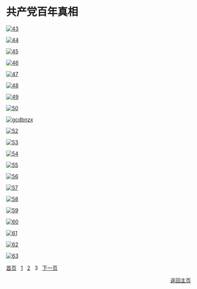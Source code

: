 # 共产党百年真相

[![43](https://cloud.githubusercontent.com/assets/20497750/24990299/a69f66d6-1fd8-11e7-963b-9f42d7ff4df4.png)](https://d1uvgy0lcmmygf.cloudfront.net/pdf/bngcd/All/43.pdf)

[![44](https://cloud.githubusercontent.com/assets/20497750/24990301/a6a3816c-1fd8-11e7-8fd6-a5a05f29d594.png)](https://d1uvgy0lcmmygf.cloudfront.net/pdf/bngcd/All/44.pdf)

[![45](https://cloud.githubusercontent.com/assets/20497750/24990306/a6bbed7e-1fd8-11e7-9118-6e72a8302589.png)](https://d1uvgy0lcmmygf.cloudfront.net/pdf/bngcd/All/45.pdf)

[![46](https://cloud.githubusercontent.com/assets/20497750/24990300/a6a378f2-1fd8-11e7-842d-62dc12ca8ce0.png)](https://d1uvgy0lcmmygf.cloudfront.net/pdf/bngcd/All/46.pdf)

[![47](https://cloud.githubusercontent.com/assets/20497750/24990303/a6b89a7a-1fd8-11e7-9131-bcd2058f9289.png)](https://d1uvgy0lcmmygf.cloudfront.net/pdf/bngcd/All/47.pdf)

[![48](https://cloud.githubusercontent.com/assets/20497750/24990305/a6bb5cce-1fd8-11e7-8943-eb7523657bd4.png)](https://d1uvgy0lcmmygf.cloudfront.net/pdf/bngcd/All/48.pdf)

[![49](https://cloud.githubusercontent.com/assets/20497750/24990304/a6baf14e-1fd8-11e7-95de-6b72431e107b.png)](https://d1uvgy0lcmmygf.cloudfront.net/pdf/bngcd/All/49.pdf)

[![50](https://cloud.githubusercontent.com/assets/20497750/24990308/a6c24d68-1fd8-11e7-987f-0f5e73761c76.png)](https://d1uvgy0lcmmygf.cloudfront.net/pdf/bngcd/All/50.pdf)

[![gcdbnzx](https://cloud.githubusercontent.com/assets/20497750/24990309/a6d54b5c-1fd8-11e7-93dd-8a6f40826c03.png)](https://d1uvgy0lcmmygf.cloudfront.net/pdf/bngcd/Tekan_20170317.pdf)

[![52](https://cloud.githubusercontent.com/assets/20497750/24990307/a6c12a0a-1fd8-11e7-890e-1e03e7fd8e10.png)](https://d1uvgy0lcmmygf.cloudfront.net/pdf/bngcd/All/52.pdf)

[![53](https://cloud.githubusercontent.com/assets/20497750/24990310/a6d7d9ee-1fd8-11e7-8059-5b1a435af0e8.png)](https://d1uvgy0lcmmygf.cloudfront.net/pdf/bngcd/All/53.pdf)

[![54](https://cloud.githubusercontent.com/assets/20497750/24990481/08cf078e-1fda-11e7-95e1-d78b6e31e7dc.png)](https://d1uvgy0lcmmygf.cloudfront.net/pdf/bngcd/All/54.pdf)

[![55](https://cloud.githubusercontent.com/assets/20497750/24990483/08d19f94-1fda-11e7-816e-2c57751b2611.png)](https://d1uvgy0lcmmygf.cloudfront.net/pdf/bngcd/All/55.pdf)

[![56](https://cloud.githubusercontent.com/assets/20497750/24990482/08cf2160-1fda-11e7-9896-5f666253f019.png)](https://d1uvgy0lcmmygf.cloudfront.net/pdf/bngcd/All/56.pdf)

[![57](https://cloud.githubusercontent.com/assets/20497750/24990484/08d40ffe-1fda-11e7-979b-017b1e9d8811.png)](https://d1uvgy0lcmmygf.cloudfront.net/pdf/bngcd/All/57.pdf)

[![58](https://cloud.githubusercontent.com/assets/20497750/24990485/08e57b0e-1fda-11e7-9d3e-ee049babb443.png)](https://d1uvgy0lcmmygf.cloudfront.net/pdf/bngcd/All/58.pdf)

[![59](https://cloud.githubusercontent.com/assets/20497750/24990489/08eaa386-1fda-11e7-8cb5-931e490c417c.png)](https://d1uvgy0lcmmygf.cloudfront.net/pdf/bngcd/All/59.pdf)

[![60](https://cloud.githubusercontent.com/assets/20497750/24990487/08ea3162-1fda-11e7-8ed8-361e79d86bef.png)](https://d1uvgy0lcmmygf.cloudfront.net/pdf/bngcd/All/60.pdf)

[![61](https://cloud.githubusercontent.com/assets/20497750/24990488/08ea9e7c-1fda-11e7-8b63-977ed659f7ba.png)](https://d1uvgy0lcmmygf.cloudfront.net/pdf/bngcd/All/61.pdf)

[![62](https://cloud.githubusercontent.com/assets/20497750/24990486/08e9e93c-1fda-11e7-815a-c84fe0b51766.png)](https://d1uvgy0lcmmygf.cloudfront.net/pdf/bngcd/All/62.pdf)

[![63](https://cloud.githubusercontent.com/assets/20497750/24990517/363a0192-1fda-11e7-816a-4ce7892380f6.png)](https://d1uvgy0lcmmygf.cloudfront.net/pdf/bngcd/kzxy.pdf)

[首页](https://github.com/tomalltruthforyou/BaiNianCCP/blob/master/articlelist/articlelist1.md) &nbsp; [1](https://github.com/tomalltruthforyou/BaiNianCCP/blob/master/articlelist/articlelist1.md) &nbsp; [2](https://github.com/tomalltruthforyou/BaiNianCCP/blob/master/articlelist/articlelist2.md) &nbsp; 3 &nbsp; [下一页](https://github.com/tomalltruthforyou/BaiNianCCP/blob/master/articlelist/articlelist2.md) <p align="right"> [返回主页](https://github.com/xjy16/BaiNianCCP) </p>
